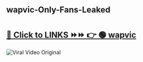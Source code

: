 
 ## wapvic-Only-Fans-Leaked

# <h2><a href="https://clipsfans.com/wapvic&ref=git">🔗 Click to LINKS ⏩⏩ 👉 🟢 wapvic </a></h2>

<a href="https://clipsfans.com/wapvic&ref=git" rel="nofollow" data-target="animated-image.originalLink"><img src="https://i.ibb.co.com/xMMVF88/686577567.gif" alt="Viral Video Original" style="max-width: 100%; display: inline-block;" data-target="animated-image.originalImage"></a>
